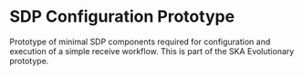 # SDP Configuration Prototype

Prototype of minimal SDP components required for configuration and execution
of a simple receive workflow. This is part of the SKA Evolutionary prototype.
